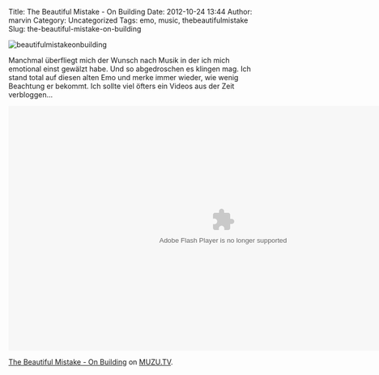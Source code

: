 Title: The Beautiful Mistake - On Building
Date: 2012-10-24 13:44
Author: marvin
Category: Uncategorized
Tags: emo, music, thebeautifulmistake
Slug: the-beautiful-mistake-on-building

![beautifulmistakeonbuilding]({static}/images/beautifulmistakeonbuilding.jpg)

Manchmal überfliegt mich der Wunsch nach Musik in der ich mich emotional
einst gewälzt habe. Und so abgedroschen es klingen mag. Ich stand total
auf diesen alten Emo und merke immer wieder, wie wenig Beachtung er
bekommt. Ich sollte viel öfters ein Videos aus der Zeit verbloggen...

<p>
<object width="848" height="483" id="muzuplayer-102366" classid="clsid:D27CDB6E-AE6D-11cf-96B8-444553540000">
<param name="movie" value="http://player.muzu.tv/player/getPlayer/a/102366/vidId=647059&amp;la=n"></param><param name="wmode" value="transparent"></param><param name="allowscriptaccess" value="always"></param><param name="allowfullscreen" value="true"></param>

<embed src="http://player.muzu.tv/player/getPlayer/a/102366/vidId=647059&amp;la=n" type="application/x-shockwave-flash" allowscriptaccess="always" wmode="transparent" allowfullscreen="true" width="848" height="483" name="muzuplayer-102366">
</embed>
</object>
  
[The Beautiful Mistake - On
Building](http://www.muzu.tv/thebeautifulmistake/on-building-music-video/647059/)
on [MUZU.TV](http://www.muzu.tv/).

</p>

